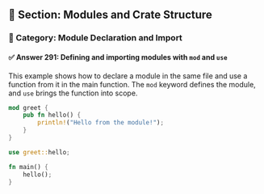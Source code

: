 ## 📘 Section: Modules and Crate Structure  
### 🔹 Category: Module Declaration and Import  
#### ✅ Answer 291: Defining and importing modules with `mod` and `use`

This example shows how to declare a module in the same file and use a function from it in the main function. The `mod` keyword defines the module, and `use` brings the function into scope.

```rust
mod greet {
    pub fn hello() {
        println!("Hello from the module!");
    }
}

use greet::hello;

fn main() {
    hello();
}
```
